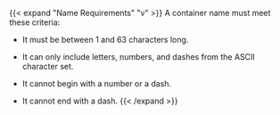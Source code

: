 &NewLine;

{{< expand "Name Requirements" "v" >}}
A container name must meet these criteria:  

- It must be between 1 and 63 characters long.  

- It can only include letters, numbers, and dashes from the ASCII character set.  

- It cannot begin with a number or a dash.  

- It cannot end with a dash.
{{< /expand >}}
